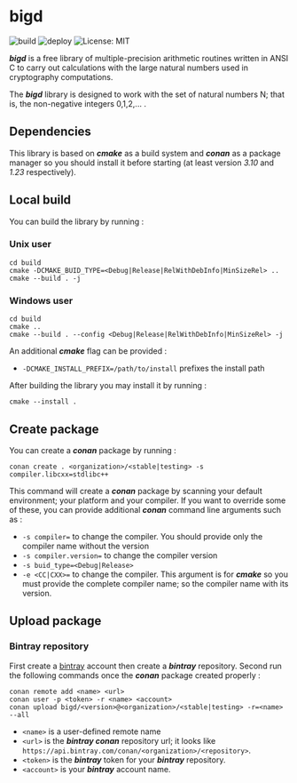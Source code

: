 # bigd
![build](https://github.com/LedgerHQ/bigd/workflows/build/badge.svg)
![deploy](https://github.com/LedgerHQ/bigd/workflows/deploy/badge.svg)
![License: MIT](https://img.shields.io/badge/license-MIT-yellow.svg)

**_bigd_** is a free library of multiple-precision arithmetic routines written in ANSI C 
to carry out calculations with the large natural numbers used in cryptography computations.

The **_bigd_** library is designed to work with the set of natural numbers N; 
that is, the non-negative integers 0,1,2,... . 

## Dependencies
This library is based on **_cmake_** as a build system and **_conan_** as a package manager 
so you should install it before starting (at least version _3.10_ and _1.23_ respectively).

## Local build

You can build the library by running : 

### Unix user
```
cd build
cmake -DCMAKE_BUID_TYPE=<Debug|Release|RelWithDebInfo|MinSizeRel> ..
cmake --build . -j
```

### Windows user
```
cd build
cmake ..
cmake --build . --config <Debug|Release|RelWithDebInfo|MinSizeRel> -j
```

An additional **_cmake_** flag can be provided :
* `-DCMAKE_INSTALL_PREFIX=/path/to/install` prefixes the install path

After building the library you may install it by running : 
```
cmake --install .
```

## Create package

You can create a **_conan_** package by running :
```
conan create . <organization>/<stable|testing> -s compiler.libcxx=stdlibc++
```

This command will create a **_conan_** package by scanning your default environment; your platform and your compiler.
If you want to override some of these, you can provide additional **_conan_** command line arguments such as :
* `-s compiler=` to change the compiler. You should provide only the compiler name without the version
* `-s compiler.version=` to change the compiler version
* `-s buid_type=<Debug|Release>`
* `-e <CC|CXX>=` to change the compiler. This argument is for **_cmake_** so you must provide the complete compiler name; so the compiler name with its version.

## Upload package
### Bintray repository

First create a [bintray](https://bintray.com) account then create a **_bintray_** repository.
Second run the following commands once the **_conan_** package created properly :
```
conan remote add <name> <url>
conan user -p <token> -r <name> <account>
conan upload bigd/<version>@<organization>/<stable|testing> -r=<name> --all
```

* `<name>` is a user-defined remote name
* `<url>` is the **_bintray conan_** repository url; it looks like `https://api.bintray.com/conan/<organization>/<repository>`.
* `<token>` is the **_bintray_** token for your **_bintray_** repository.
* `<account>` is your **_bintray_** account name.

